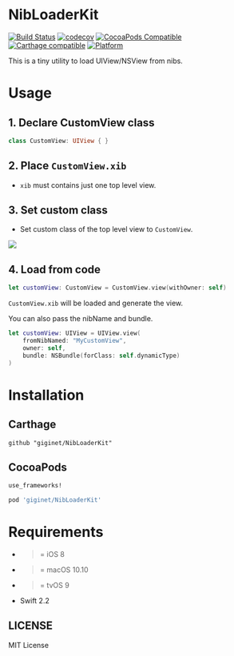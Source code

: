 # NibLoaderKit 

[![Build Status](https://travis-ci.org/giginet/NibLoaderKit.svg?branch=master)](https://travis-ci.org/giginet/NibLoaderKit) 
[![codecov](https://codecov.io/gh/giginet/NibLoaderKit/branch/master/graph/badge.svg)](https://codecov.io/gh/giginet/NibLoaderKit) 
[![CocoaPods Compatible](https://img.shields.io/cocoapods/v/NibLoaderKit.svg)](https://img.shields.io/cocoapods/v/NibLoaderKit.svg)
[![Carthage compatible](https://img.shields.io/badge/Carthage-compatible-4BC51D.svg?style=flat)](https://github.com/Carthage/Carthage) 
[![Platform](https://img.shields.io/cocoapods/p/NibLoaderKit.svg?style=flat)](http://cocoadocs.org/docsets/NibLoaderKit)

This is a tiny utility to load UIView/NSView from nibs.

# Usage

## 1. Declare CustomView class

```swift
class CustomView: UIView { }
```

## 2. Place `CustomView.xib`

- `xib` must contains just one top level view.

## 3. Set custom class

- Set custom class of the top level view to `CustomView`.

![](https://raw.githubusercontent.com/giginet/NibLoaderKit/master/Documentation/Images/custom_view.png)

## 4. Load from code

```swift
let customView: CustomView = CustomView.view(withOwner: self)
```

`CustomView.xib` will be loaded and generate the view.

You can also pass the nibName and bundle.

```swift
let customView: UIView = UIView.view(
    fromNibNamed: "MyCustomView", 
    owner: self, 
    bundle: NSBundle(forClass: self.dynamicType)
)
```

# Installation

## Carthage

```
github "giginet/NibLoaderKit"
```

## CocoaPods

```ruby
use_frameworks!

pod 'giginet/NibLoaderKit'
```

# Requirements

- >= iOS 8
- >= macOS 10.10
- >= tvOS 9
- Swift 2.2

## LICENSE

MIT License
